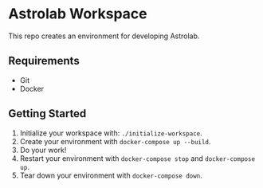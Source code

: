 # Astrolab Workspace

This repo creates an environment for developing Astrolab.
 
## Requirements

* Git
* Docker

## Getting Started

1. Initialize your workspace with: `./initialize-workspace`.
2. Create your environment with `docker-compose up --build`.
3. Do your work!
4. Restart your environment with `docker-compose stop` and `docker-compose up`.
5. Tear down your environment with `docker-compose down`.
